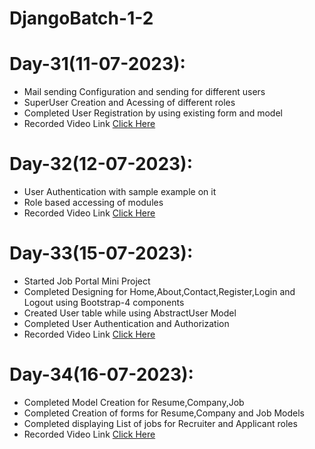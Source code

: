 # DjangoBatch-1-2

# Day-31(11-07-2023):
  - Mail sending Configuration and sending for different users
  - SuperUser Creation and Acessing of different roles
  - Completed User Registration by using existing form and model
  - Recorded Video Link [Click Here](https://drive.google.com/drive/folders/1E9STSEdOfGVduk5AFm0FDa99qSjKonbI?usp=sharing)
# Day-32(12-07-2023):
  - User Authentication with sample example on it
  - Role based accessing of modules
  - Recorded Video Link [Click Here](https://drive.google.com/file/d/1avU-Oe7sPqrCQsDmFclU-DuS_0pbuMRk/view?usp=sharing)
# Day-33(15-07-2023):
  - Started Job Portal Mini Project
  - Completed Designing for Home,About,Contact,Register,Login and Logout using Bootstrap-4 components
  - Created User table while using AbstractUser Model
  - Completed User Authentication and Authorization
  - Recorded Video Link [Click Here]()
# Day-34(16-07-2023):
  - Completed Model Creation for Resume,Company,Job
  - Completed Creation of forms for Resume,Company and Job Models
  - Completed displaying List of jobs for Recruiter and Applicant roles
  - Recorded Video Link [Click Here]()
